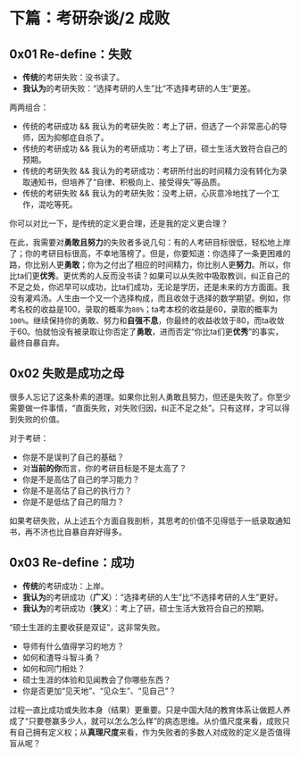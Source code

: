 # 下篇：考研杂谈/2 成败

## 0x01 Re-define：失败

- **传统**的考研失败：没书读了。
- **我认为**的考研失败：“选择考研的人生”比“不选择考研的人生”更差。

两两组合：

- 传统的考研成功 && 我认为的考研失败：考上了研，但选了一个非常恶心的导师，因为抑郁症自杀了。
- 传统的考研成功 && 我认为的考研成功：考上了研，硕士生活大致符合自己的预期。
- 传统的考研失败 && 我认为的考研成功：考研所付出的时间精力没有转化为录取通知书，但培养了“自律、积极向上、接受得失”等品质。
- 传统的考研失败 && 我认为的考研失败：没考上研，心灰意冷地找了一个工作，混吃等死。

你可以对比一下，是传统的定义更合理，还是我的定义更合理？

在此，我需要对**勇敢且努力**的失败者多说几句：有的人考研目标很低，轻松地上岸了；你的考研目标很高，不幸地落榜了。但是，你要知道：你选择了一条更困难的路，你比别人更**勇敢**；你为之付出了相应的时间精力，你比别人更**努力**。所以，你比ta们更**优秀**。更优秀的人反而没书读？如果可以从失败中吸取教训，纠正自己的不足之处，你迟早可以成功，比ta们成功，无论是学历，还是未来的方方面面。我没有灌鸡汤。人生由一个又一个选择构成，而且收敛于选择的数学期望。例如，你考名校的收益是100，录取的概率为`80%`；ta考本校的收益是60，录取的概率为`100%`。继续保持你的勇敢、努力和**自强不息**，你最终的收益收敛于80，而ta收敛于60。怕就怕没有被录取让你否定了**勇敢**，进而否定“你比ta们更**优秀**”的事实，最终自暴自弃。

## 0x02 失败是成功之母

很多人忘记了这条朴素的道理。如果你比别人勇敢且努力，但还是失败了。你至少需要做一件事情，“直面失败，对失败归因，纠正不足之处”。只有这样，才可以得到失败的价值。

对于考研：

- 你是不是误判了自己的基础？
- 对**当前的你**而言，你的考研目标是不是太高了？
- 你是不是高估了自己的学习能力？
- 你是不是高估了自己的执行力？
- 你是不是低估了自己的阻力？

如果考研失败，从上述五个方面自我剖析，其思考的价值不见得低于一纸录取通知书，再不济也比自暴自弃好得多。

## 0x03 Re-define：成功

- **传统**的考研成功：上岸。
- **我认为**的考研成功（**广义**）：“选择考研的人生”比“不选择考研的人生”更好。
- **我认为**的考研成功（**狭义**）：考上了研，硕士生活大致符合自己的预期。

“硕士生涯的主要收获是双证”，这非常失败。

- 导师有什么值得学习的地方？
- 如何和渣导斗智斗勇？
- 如何和同门相处？
- 硕士生涯的体验和见闻教会了你哪些东西？
- 你是否更加“见天地”、“见众生”、“见自己”？

过程一直比成功或失败本身（结果）更重要。只是中国大陆的教育体系让做题人养成了“只要卷赢多少人，就可以怎么怎么样”的病态思维。从价值尺度来看，成败只有自己拥有定义权；从**真理尺度**来看，作为失败者的多数人对成败的定义是否值得盲从呢？
